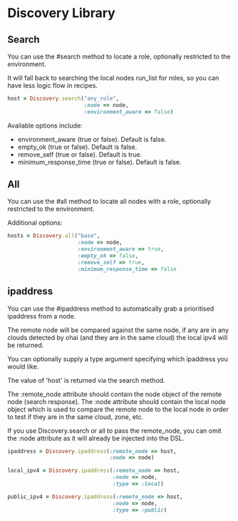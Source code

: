 Discovery Library
=================

Search
------

You can use the #search method to locate a role, optionally
restricted to the environment.

It will fall back to searching the local nodes run_list for roles, so
you can have less logic flow in recipes.

``` ruby
host = Discovery.search("any_role",
                        :node => node,
                        :environment_aware => false)
```

Available options include:

* environment_aware (true or false). Default is false.
* empty_ok (true or false). Default is false.
* remove_self (true or false). Default is true.
* minimum_response_time (true or false). Default is false.

All
---

You can use the #all method to locate all nodes with a role,
optionally restricted to the environment.

Additional options:

``` ruby
hosts = Discovery.all("base",
                      :node => node,
                      :environment_aware => true,
                      :empty_ok => false,
                      :remove_self => true,
                      :minimum_response_time => false
```

ipaddress
---------

You can use the #ipaddress method to automatically grab a prioritised
ipaddress from a node.

The remote node will be compared against the same node, if any are in
any clouds detected by ohai (and they are in the same cloud) the local
ipv4 will be returned.

You can optionally supply a type argument specifying which ipaddress
you would like.

The value of 'host' is returned via the search method.

The :remote_node attribute should contain the node object of the remote node
(search response). The :node attribute should contain the local node object
which is used to compare the remote node to the local node in order to test
if they are in the same cloud, zone, etc.

If you use Discovery.search or all to pass the remote_node, you can omit the
:node attribute as it will already be injected into the DSL.

``` ruby
ipaddress = Discovery.ipaddress(:remote_node => host,
                                :node => node)
```

``` ruby
local_ipv4 = Discovery.ipaddress(:remote_node => host,
                                 :node => node,
                                 :type => :local)
```                                 

``` ruby
public_ipv4 = Discovery.ipaddress(:remote_node => host,
                                 :node => node,
                                 :type => :public)
```
